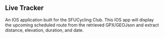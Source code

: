 ## Live Tracker
An IOS application built for the SFUCycling Club. This IOS app will display the upcoming scheduled route from the retrieved GPX/GEOJson and extract distance, elevation, duration, and date.